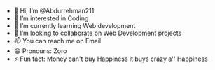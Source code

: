 - 👋 Hi, I’m @Abdurrehman211
- 👀 I’m interested in Coding
- 🌱 I’m currently learning Web development
- 💞️ I’m looking to collaborate on Web Development projects
- 📫 You can reach me on Email
- 😄 Pronouns: Zoro
- ⚡ Fun fact: Money can't buy Happiness it buys crazy a'' Happiness

<!---
Abdurrehman211/Abdurrehman211 is a ✨ special ✨ repository because its `README.md` (this file) appears on your GitHub profile.
You can click the Preview link to take a look at your changes.
--->
